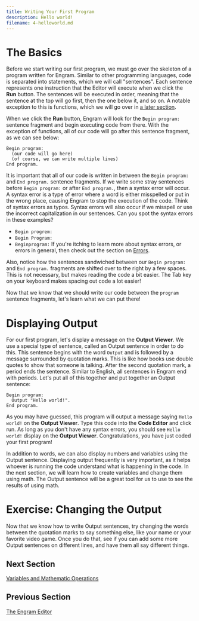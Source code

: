 ```yaml
---
title: Writing Your First Program
description: Hello world!
filename: 4-helloworld.md
---
```


# The Basics
Before we start writing our first program, we must go over the skeleton of a program written for Engram. Similar to other programming languages, code is separated into statements, which we will call "sentences". Each sentence represents one instruction that the Editor will execute when we click the **Run** button. The sentences will be executed in order, meaning that the sentence at the top will go first, then the one below it, and so on. A notable exception to this is functions, which we will go over in [a later section](8-functions.md).

When we click the **Run** button, Engram will look for the `Begin program:` sentence fragment and begin executing code from there. With the exception of functions, all of our code will go after this sentence fragment, as we can see below:
```
Begin program:
  (our code will go here)
  (of course, we can write multiple lines)
End program.
```
It is important that all of our code is written in between the `Begin program:` and `End program.` sentence fragments. If we write some stray sentences before `Begin program:` or after `End program.`, then a syntax error will occur. A syntax error is a type of error where a word is either misspelled or put in the wrong place, causing Engram to stop the execution of the code. Think of syntax errors as typos. Syntax errors will also occur if we misspell or use the incorrect capitalization in our sentences. Can you spot the syntax errors in these examples?
- `Begin progrem:`
- `Begin Program:`
- `Beginprogram:`
If you're itching to learn more about syntax errors, or errors in general, then check out the section on [Errors](9-errors.md).

Also, notice how the sentences sandwiched between our `Begin program:` and `End program.` fragments are shifted over to the right by a few spaces. This is not necessary, but makes reading the code a bit easier. The Tab key on your keyboard makes spacing out code a lot easier!

Now that we know that we should write our code between the `program` sentence fragments, let's learn what we can put there!

# Displaying Output
For our first program, let's display a message on the **Output Viewer**. We use a special type of sentence, called an Output sentence in order to do this. This sentence begins with the word `Output` and is followed by a message surrounded by quotation marks. This is like how books use double quotes to show that someone is talking. After the second quotation mark, a period ends the sentence. Similar to English, all sentences in Engram end with periods. Let's put all of this together and put together an Output sentence:
```
Begin program:
  Output "Hello world!".
End program.
```
As you may have guessed, this program will output a message saying `Hello world!` on the **Output Viewer**. Type this code into the **Code Editor** and click run. As long as you don't have any syntax errors, you should see `Hello world!` display on the **Output Viewer**. Congratulations, you have just coded your first program!

In addition to words, we can also display numbers and variables using the Output sentence. Displaying output frequently is very important, as it helps whoever is running the code understand what is happening in the code. In the next section, we will learn how to create variables and change them using math. The Output sentence will be a great tool for us to use to see the results of using math.

# Exercise: Changing the Output
Now that we know how to write Output sentences, try changing the words between the quotation marks to say something else, like your name or your favorite video game. Once you do that, see if you can add some more Output sentences on different lines, and have them all say different things.

## Next Section
[Variables and Mathematic Operations](5-variables.md)

## Previous Section
[The Engram Editor](3-editor.md)
